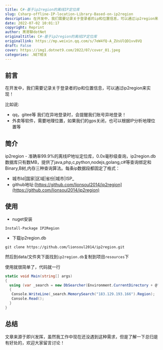 ```yaml
---
title: C#-基于ip2region的离线IP定位库
slug: Csharp-offline-IP-location-Library-Based-on-ip2region
description: 在开发中，我们需要记录关于登录者的ip和位置信息，可以通过ip2region来实现！
date: 2022-07-02 10:01:17
copyright: Reprint
author: 黑哥聊dotNet
originaltitle: C#-基于ip2region的离线IP定位库
originallink: https://mp.weixin.qq.com/s/7eW4fQ-A_ZUsUlQD1vv8VQ
draft: False
cover: https://img1.dotnet9.com/2022/07/cover_01.jpeg
categories: .NET相关
---
```


## 前言

在开发中，我们需要记录关于登录者的ip和位置信息，可以通过ip2region来实现！

比如说:

- qq，gitee等 我们在异地登录时，会提醒我们账号异地登录！
- 外卖等软件，需要地理位置，如果我们的gps关闭，也可以根据IP分析地理位置等

## 简介

ip2region - 准确率99.9%的离线IP地址定位库，0.0x毫秒级查询，ip2region.db数据库只有数MB，提供了java,php,c,python,nodejs,golang,c#等查询绑定和Binary,B树,内存三种查询算法。每条ip数据段都固定了格式：

- 城市Id|国家|区域|省份|城市|ISP_
- github地址:[https://github.com/lionsoul2014/ip2region](https://github.com/lionsoul2014/ip2region)

## 使用

- nuget安装

```shell
Install-Package IP2Region
```

- 下载ip2region.db

```shell
git clone https://github.com/lionsoul2014/ip2region.git
```

然后到data/文件夹下面找到`ip2region.db`复制到项目`resources`下

使用就很简单了，代码就一行

```C#
static void Main(string[] args)
{
  using (var _search = new DbSearcher(Environment.CurrentDirectory + @"\DB\ip2region.db"))
  {
   Console.WriteLine(_search.MemorySearch("183.129.193.166").Region);
   Console.Read();
  }
}
```

## 总结

文章来源于即兴发挥，虽然我工作中现在还没遇到这种需求，但是了解一下总归是有好处的，欢迎大家留言讨论！